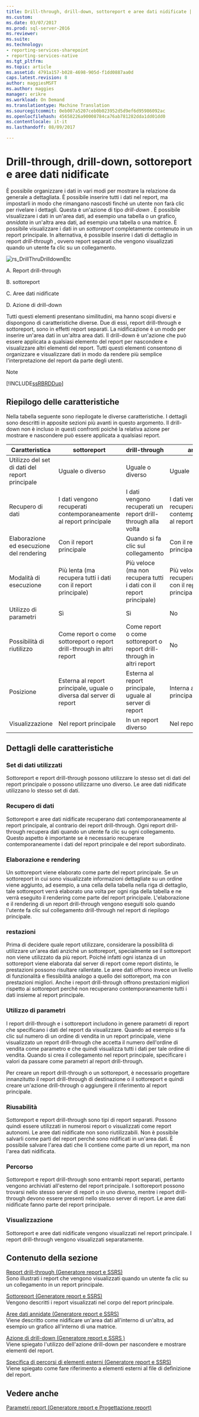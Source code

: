 ```yaml
---
title: Drill-through, drill-down, sottoreport e aree dati nidificate | Documenti Microsoft
ms.custom: 
ms.date: 03/07/2017
ms.prod: sql-server-2016
ms.reviewer: 
ms.suite: 
ms.technology:
- reporting-services-sharepoint
- reporting-services-native
ms.tgt_pltfrm: 
ms.topic: article
ms.assetid: 4791a157-b028-4698-905d-f1dd0887aa0d
caps.latest.revision: 8
author: maggiesMSFT
ms.author: maggies
manager: erikre
ms.workload: On Demand
ms.translationtype: Machine Translation
ms.sourcegitcommit: 0eb007a5207ceb0b023952d5d9ef6d95986092ac
ms.openlocfilehash: 45658226a90008784ca76ab781282dda1dd01dd0
ms.contentlocale: it-it
ms.lasthandoff: 08/09/2017

---
```

# <a name="drillthrough-drilldown-subreports-and-nested-data-regions"></a>Drill-through, drill-down, sottoreport e aree dati nidificate
  È possibile organizzare i dati in vari modi per mostrare la relazione da generale a dettagliata.  È possibile inserire tutti i dati nel report, ma impostarli in modo che rimangano nascosti finché un utente non farà clic per rivelare i dettagli. Questa è un'azione di tipo *drill-down* . È possibile visualizzare i dati in un'area dati, ad esempio una tabella o un grafico, *annidata* in un'altra area dati, ad esempio una tabella o una matrice. È possibile visualizzare i dati in un *sottoreport* completamente contenuto in un report principale. In alternativa, è possibile inserire i dati di dettaglio in report *drill-through* , ovvero report separati che vengono visualizzati quando un utente fa clic su un collegamento.  
  
 ![rs_DrillThruDrilldownEtc](../../reporting-services/report-design/media/rs-drillthrudrilldownetc.gif "rs_DrillThruDrilldownEtc")  
  
 A. Report drill-through  
  
 B. sottoreport  
  
 C. Aree dati nidificate  
  
 D. Azione di drill-down  
  
 Tutti questi elementi presentano similitudini, ma hanno scopi diversi e dispongono di caratteristiche diverse. Due di essi, report drill-through e sottoreport, sono in effetti report separati. La nidificazione è un modo per inserire un'area dati in un'altra area dati. Il drill-down è un'azione che può essere applicata a qualsiasi elemento del report per nascondere e visualizzare altri elementi del report. Tutti questi elementi consentono di organizzare e visualizzare dati in modo da rendere più semplice l'interpretazione del report da parte degli utenti.  
  
> [!NOTE]  
>  [!INCLUDE[ssRBRDDup](../../includes/ssrbrddup-md.md)]  
  
##  <a name="SummaryCharacteristics"></a> Riepilogo delle caratteristiche  
 Nella tabella seguente sono riepilogate le diverse caratteristiche. I dettagli sono descritti in apposite sezioni più avanti in questo argomento. Il drill-down non è incluso in questi confronti poiché la relativa azione per mostrare e nascondere può essere applicata a qualsiasi report.  
  
|Caratteristica|sottoreport|drill-through|annidata|  
|-----------|---------------|------------------|------------|  
|Utilizzo del set di dati del report principale|Uguale o diverso|Uguale o diverso|Uguale|  
|Recupero di dati|I dati vengono recuperati contemporaneamente al report principale|I dati vengono recuperati un report drill-through alla volta|I dati vengono tutti recuperati contemporaneamente al report principale|  
|Elaborazione ed esecuzione del rendering|Con il report principale|Quando si fa clic sul collegamento|Con il report principale|  
|Modalità di esecuzione|Più lenta (ma recupera tutti i dati con il report principale)|Più veloce (ma non recupera tutti i dati con il report principale)|Più veloce (e recupera tutti i dati con il report principale)|  
|Utilizzo di parametri|Sì|Sì|No|  
|Possibilità di riutilizzo|Come report o come sottoreport o report drill-through in altri report|Come report o come sottoreport o report drill-through in altri report|No|  
|Posizione|Esterna al report principale, uguale o diversa dal server di report|Esterna al report principale, uguale al server di report|Interna al report principale|  
|Visualizzazione|Nel report principale|In un report diverso|Nel report principale|  
  
  
##  <a name="Details"></a> Dettagli delle caratteristiche  
  
###  <a name="Datasets"></a> Set di dati utilizzati  
 Sottoreport e report drill-through possono utilizzare lo stesso set di dati del report principale o possono utilizzarne uno diverso. Le aree dati nidificate utilizzano lo stesso set di dati.  
  
###  <a name="RetrieveData"></a> Recupero di dati  
 Sottoreport e aree dati nidificate recuperano dati contemporaneamente al report principale, al contrario dei report drill-through. Ogni report drill-through recupera dati quando un utente fa clic su ogni collegamento. Questo aspetto è importante se è necessario recuperare contemporaneamente i dati del report principale e del report subordinato.  
  
###  <a name="ProcessRender"></a> Elaborazione e rendering  
 Un sottoreport viene elaborato come parte del report principale. Se un sottoreport in cui sono visualizzate informazioni dettagliate su un ordine viene aggiunto, ad esempio, a una cella della tabella nella riga di dettaglio, tale sottoreport verrà elaborato una volta per ogni riga della tabella e ne verrà eseguito il rendering come parte del report principale. L'elaborazione e il rendering di un report drill-through vengono eseguiti solo quando l'utente fa clic sul collegamento drill-through nel report di riepilogo principale.  
  
###  <a name="Performance"></a> restazioni  
 Prima di decidere quale report utilizzare, considerare la possibilità di utilizzare un'area dati anziché un sottoreport, specialmente se il sottoreport non viene utilizzato da più report. Poiché infatti ogni istanza di un sottoreport viene elaborata dal server di report come report distinto, le prestazioni possono risultare rallentate. Le aree dati offrono invece un livello di funzionalità e flessibilità analogo a quello dei sottoreport, ma con prestazioni migliori. Anche i report drill-through offrono prestazioni migliori rispetto ai sottoreport perché non recuperano contemporaneamente tutti i dati insieme al report principale.  
  
###  <a name="Parameters"></a> Utilizzo di parametri  
 I report drill-through e i sottoreport includono in genere parametri di report che specificano i dati del report da visualizzare. Quando ad esempio si fa clic sul numero di un ordine di vendita in un report principale, viene visualizzato un report drill-through che accetta il numero dell'ordine di vendita come parametro e che quindi visualizza tutti i dati per tale ordine di vendita. Quando si crea il collegamento nel report principale, specificare i valori da passare come parametri al report drill-through.  
  
 Per creare un report drill-through o un sottoreport, è necessario progettare innanzitutto il report drill-through di destinazione o il sottoreport e quindi creare un'azione drill-through o aggiungere il riferimento al report principale.  
  
###  <a name="Reusability"></a> Riusabilità  
 Sottoreport e report drill-through sono tipi di report separati. Possono quindi essere utilizzati in numerosi report o visualizzati come report autonomi. Le aree dati nidificate non sono riutilizzabili. Non è possibile salvarli come parti del report perché sono nidificati in un'area dati. È possibile salvare l'area dati che li contiene come parte di un report, ma non l'area dati nidificata.  
  
###  <a name="Location"></a> Percorso  
 Sottoreport e report drill-through sono entrambi report separati, pertanto vengono archiviati all'esterno del report principale. I sottoreport possono trovarsi nello stesso server di report o in uno diverso, mentre i report drill-through devono essere presenti nello stesso server di report. Le aree dati nidificate fanno parte del report principale.  
  
###  <a name="Display"></a> Visualizzazione  
 Sottoreport e aree dati nidificate vengono visualizzati nel report principale. I report drill-through vengono visualizzati separatamente.  
  
  
##  <a name="InThisSection"></a> Contenuto della sezione  
 [Report drill-through &#40;Generatore report e SSRS&#41;](../../reporting-services/report-design/drillthrough-reports-report-builder-and-ssrs.md)  
 Sono illustrati i report che vengono visualizzati quando un utente fa clic su un collegamento in un report principale.  
  
 [Sottoreport &#40;Generatore report e SSRS&#41;](../../reporting-services/report-design/subreports-report-builder-and-ssrs.md)  
 Vengono descritti i report visualizzati nel corpo del report principale.  
  
 [Aree dati annidate &#40;Generatore report e SSRS&#41;](../../reporting-services/report-design/nested-data-regions-report-builder-and-ssrs.md)  
 Viene descritto come nidificare un'area dati all'interno di un'altra, ad esempio un grafico all'interno di una matrice.  
  
 [Azione di drill-down &#40;Generatore report e SSRS &#41;](../../reporting-services/report-design/drilldown-action-report-builder-and-ssrs.md)  
 Viene spiegato l'utilizzo dell'azione drill-down per nascondere e mostrare elementi del report.  
  
 [Specifica di percorsi di elementi esterni &#40;Generatore report e SSRS&#41;](../../reporting-services/report-design/specifying-paths-to-external-items-report-builder-and-ssrs.md)  
 Viene spiegato come fare riferimento a elementi esterni al file di definizione del report.  
  
## <a name="see-also"></a>Vedere anche  
 [Parametri report &#40;Generatore report e Progettazione report&#41;](../../reporting-services/report-design/report-parameters-report-builder-and-report-designer.md)  
  
  

